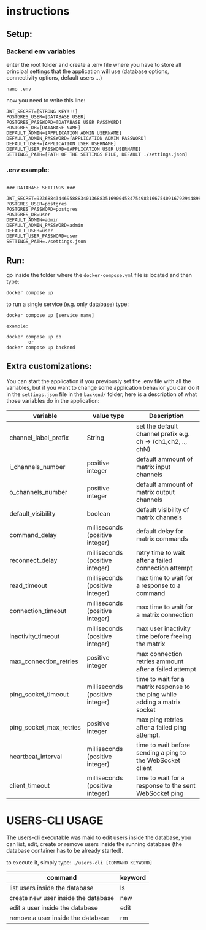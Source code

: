 # instructions

## Setup:


### Backend env variables
enter the root folder and create a .env file where you have to store all principal settings that the application will use (database options, connectivity options, default users ...)

```
nano .env
```

now you need to write this line:

```
JWT_SECRET=[STRONG KEY!!!]
POSTGRES_USER=[DATABASE USER]
POSTGRES_PASSWORD=[DATABASE USER PASSWORD] 
POSTGRES_DB=[DATABASE NAME]
DEFAULT_ADMIN=[APPLICATION ADMIN USERNAME]
DEFAULT_ADMIN_PASSWORD=[APPLICATION ADMIN PASSWORD]
DEFAULT_USER=[APPLICATION USER USERNAME]
DEFAULT_USER_PASSWORD=[APPLICATION USER USERNAME]
SETTINGS_PATH=[PATH OF THE SETTINGS FILE, DEFAULT ./settings.json]
```

### .env example:

```

### DATABASE SETTINGS ###

JWT_SECRET=92368843446958883401368835169004584754983166754091679294489897723038422606962
POSTGRES_USER=postgres
POSTGRES_PASSWORD=postgres 
POSTGRES_DB=user
DEFAULT_ADMIN=admin
DEFAULT_ADMIN_PASSWORD=admin
DEFAULT_USER=user
DEFAULT_USER_PASSWORD=user
SETTINGS_PATH=./settings.json
```

## Run:

go inside the folder where the `docker-compose.yml` file is located and then type:

```
docker compose up
```

to run a single service (e.g. only database) type:

```
docker compose up [service_name]

example:

docker compose up db
        or
docker compose up backend
```


## Extra customizations:

You can start the application if you previously set the .env file with all the variables, but if you want
to change some application behavior you can do it in the `settings.json` file in the `backend/` folder, here is a description of what those variables do in the application:



| variable |value type| Description |
| --- | --- |---|
| channel_label_prefix | String | set the default channel prefix e.g. ch -> (ch1,ch2, .., chN) |
| i_channels_number | positive integer | default ammount of matrix input channels |
| o_channels_number | positive integer | default ammount of matrix output channels |
| default_visibility | boolean | default visibility of matrix channels |
| command_delay | milliseconds (positive integer) | default delay for matrix commands |
| reconnect_delay | milliseconds (positive integer) | retry time to wait after a failed connection attempt |
| read_timeout | milliseconds (positive integer) | max time to wait for a response to a command |
| connection_timeout | milliseconds (positive integer) | max time to wait for a matrix connection |
| inactivity_timeout | milliseconds (positive integer) | max user inactivity time before freeing the matrix |
| max_connection_retries | positive integer | max connection retries ammount after a failed attempt |
| ping_socket_timeout | milliseconds (positive integer) | time to wait for a matrix response to the ping while adding a matrix socket |
| ping_socket_max_retries | positive integer | max ping retries after a failed ping attempt. |
| heartbeat_interval | milliseconds (positive integer) | time to wait before sending a ping to the WebSocket client |
| client_timeout | milliseconds (positive integer) | time to wait for a response to the sent WebSocket ping |


# USERS-CLI USAGE

The users-cli executable was maid to edit users inside the database, you can list, edit, create or remove users inside the running database (the database container has to be already started).

to execute it, simply type: `./users-cli [COMMAND KEYWORD]`

| command | keyword |
| ------- | ------- |
| list users inside the database | ls |
| create new user inside the database | new | 
| edit a user inside the database | edit |
| remove a user inside the database | rm |